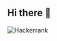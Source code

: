 ## Hi there 👋

<!--
**Samkny/Samkny** is a ✨ _special_ ✨ repository because its `README.md` (this file) appears on your GitHub profile.

Here are some ideas to get you started:

- 🔭 I’m currently working on ...
- 🌱 I’m currently learning ...
- 👯 I’m looking to collaborate on ...
- 🤔 I’m looking for help with ...
- 💬 Ask me about ...
- 📫 How to reach me: ...
- 😄 Pronouns: ...
- ⚡ Fun fact: ...https://img.shields.io/badge/-Hackerrank-2EC866?style=for-the-badge&logo=HackerRank&logoColor=white
-->
![Hackerrank](https://www.hackerrank.com/profile/samdw)
